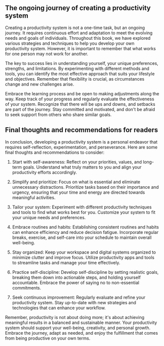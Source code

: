 
The ongoing journey of creating a productivity system
-----------------------------------------------------

Creating a productivity system is not a one-time task, but an ongoing journey. It requires continuous effort and adaptation to meet the evolving needs and goals of individuals. Throughout this book, we have explored various strategies and techniques to help you develop your own productivity system. However, it is important to remember that what works for one person may not work for another.

The key to success lies in understanding yourself, your unique preferences, strengths, and limitations. By experimenting with different methods and tools, you can identify the most effective approach that suits your lifestyle and objectives. Remember that flexibility is crucial, as circumstances change and new challenges arise.

Embrace the learning process and be open to making adjustments along the way. Keep track of your progress and regularly evaluate the effectiveness of your system. Recognize that there will be ups and downs, and setbacks are part of the journey. Stay committed and motivated, and don't be afraid to seek support from others who share similar goals.

Final thoughts and recommendations for readers
----------------------------------------------

In conclusion, developing a productivity system is a personal endeavor that requires self-reflection, experimentation, and perseverance. Here are some final thoughts and recommendations to consider:

1. Start with self-awareness: Reflect on your priorities, values, and long-term goals. Understand what truly matters to you and align your productivity efforts accordingly.

2. Simplify and prioritize: Focus on what is essential and eliminate unnecessary distractions. Prioritize tasks based on their importance and urgency, ensuring that your time and energy are directed towards meaningful activities.

3. Tailor your system: Experiment with different productivity techniques and tools to find what works best for you. Customize your system to fit your unique needs and preferences.

4. Embrace routines and habits: Establishing consistent routines and habits can enhance efficiency and reduce decision fatigue. Incorporate regular breaks, exercise, and self-care into your schedule to maintain overall well-being.

5. Stay organized: Keep your workspace and digital systems organized to minimize clutter and improve focus. Utilize productivity apps and tools to streamline tasks and manage your time effectively.

6. Practice self-discipline: Develop self-discipline by setting realistic goals, breaking them down into actionable steps, and holding yourself accountable. Embrace the power of saying no to non-essential commitments.

7. Seek continuous improvement: Regularly evaluate and refine your productivity system. Stay up-to-date with new strategies and technologies that can enhance your workflow.

Remember, productivity is not about doing more; it's about achieving meaningful results in a balanced and sustainable manner. Your productivity system should support your well-being, creativity, and personal growth. Embrace the journey, adapt as needed, and enjoy the fulfillment that comes from being productive on your own terms.